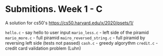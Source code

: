 # Submitions. Week 1 - C
A solution for cs50's
https://cs50.harvard.edu/x/2020/psets/1/

`hello.c` - say hello to user input
`mario_less.c` - left side of the piramid
`mario_more.c` - full piramid
`mairo_reversed_string.c` - full piramid by reversing left side (tests not passed)
`cash.c` - greedy algorythm
`credit.c` - credit card validation problem (Luhn)
